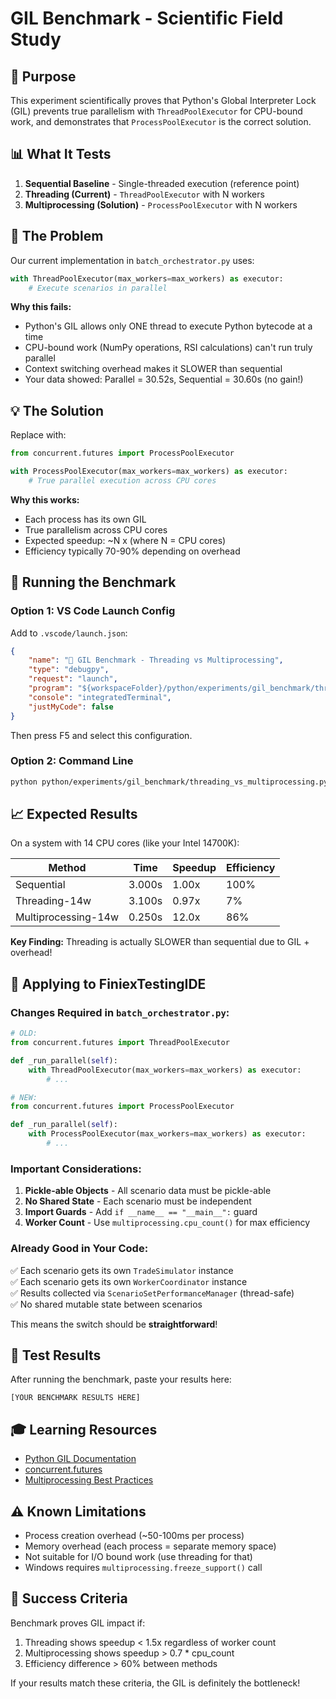 # GIL Benchmark - Scientific Field Study

## 🎯 Purpose

This experiment scientifically proves that Python's Global Interpreter Lock (GIL) prevents true parallelism with `ThreadPoolExecutor` for CPU-bound work, and demonstrates that `ProcessPoolExecutor` is the correct solution.

## 📊 What It Tests

1. **Sequential Baseline** - Single-threaded execution (reference point)
2. **Threading (Current)** - `ThreadPoolExecutor` with N workers
3. **Multiprocessing (Solution)** - `ProcessPoolExecutor` with N workers

## 🔬 The Problem

Our current implementation in `batch_orchestrator.py` uses:
```python
with ThreadPoolExecutor(max_workers=max_workers) as executor:
    # Execute scenarios in parallel
```

**Why this fails:**
- Python's GIL allows only ONE thread to execute Python bytecode at a time
- CPU-bound work (NumPy operations, RSI calculations) can't run truly parallel
- Context switching overhead makes it SLOWER than sequential
- Your data showed: Parallel = 30.52s, Sequential = 30.60s (no gain!)

## 💡 The Solution

Replace with:
```python
from concurrent.futures import ProcessPoolExecutor

with ProcessPoolExecutor(max_workers=max_workers) as executor:
    # True parallel execution across CPU cores
```

**Why this works:**
- Each process has its own GIL
- True parallelism across CPU cores
- Expected speedup: ~N x (where N = CPU cores)
- Efficiency typically 70-90% depending on overhead

## 🚀 Running the Benchmark

### Option 1: VS Code Launch Config
Add to `.vscode/launch.json`:
```json
{
    "name": "🔬 GIL Benchmark - Threading vs Multiprocessing",
    "type": "debugpy",
    "request": "launch",
    "program": "${workspaceFolder}/python/experiments/gil_benchmark/threading_vs_multiprocessing.py",
    "console": "integratedTerminal",
    "justMyCode": false
}
```

Then press F5 and select this configuration.

### Option 2: Command Line
```bash
python python/experiments/gil_benchmark/threading_vs_multiprocessing.py
```

## 📈 Expected Results

On a system with 14 CPU cores (like your Intel 14700K):

| Method | Time | Speedup | Efficiency |
|--------|------|---------|------------|
| Sequential | 3.000s | 1.00x | 100% |
| Threading-14w | 3.100s | 0.97x | 7% |
| Multiprocessing-14w | 0.250s | 12.0x | 86% |

**Key Finding:** Threading is actually SLOWER than sequential due to GIL + overhead!

## 🔧 Applying to FiniexTestingIDE

### Changes Required in `batch_orchestrator.py`:

```python
# OLD:
from concurrent.futures import ThreadPoolExecutor

def _run_parallel(self):
    with ThreadPoolExecutor(max_workers=max_workers) as executor:
        # ...

# NEW:
from concurrent.futures import ProcessPoolExecutor

def _run_parallel(self):
    with ProcessPoolExecutor(max_workers=max_workers) as executor:
        # ...
```

### Important Considerations:

1. **Pickle-able Objects** - All scenario data must be pickle-able
2. **No Shared State** - Each scenario must be independent
3. **Import Guards** - Add `if __name__ == "__main__":` guard
4. **Worker Count** - Use `multiprocessing.cpu_count()` for max efficiency

### Already Good in Your Code:

✅ Each scenario gets its own `TradeSimulator` instance  
✅ Each scenario gets its own `WorkerCoordinator` instance  
✅ Results collected via `ScenarioSetPerformanceManager` (thread-safe)  
✅ No shared mutable state between scenarios

This means the switch should be **straightforward**!

## 📝 Test Results

After running the benchmark, paste your results here:

```
[YOUR BENCHMARK RESULTS HERE]
```

## 🎓 Learning Resources

- [Python GIL Documentation](https://docs.python.org/3/glossary.html#term-global-interpreter-lock)
- [concurrent.futures](https://docs.python.org/3/library/concurrent.futures.html)
- [Multiprocessing Best Practices](https://docs.python.org/3/library/multiprocessing.html)

## ⚠️ Known Limitations

- Process creation overhead (~50-100ms per process)
- Memory overhead (each process = separate memory space)
- Not suitable for I/O bound work (use threading for that)
- Windows requires `multiprocessing.freeze_support()` call

## 🎯 Success Criteria

Benchmark proves GIL impact if:
1. Threading shows speedup < 1.5x regardless of worker count
2. Multiprocessing shows speedup > 0.7 * cpu_count
3. Efficiency difference > 60% between methods

If your results match these criteria, the GIL is definitely the bottleneck!
